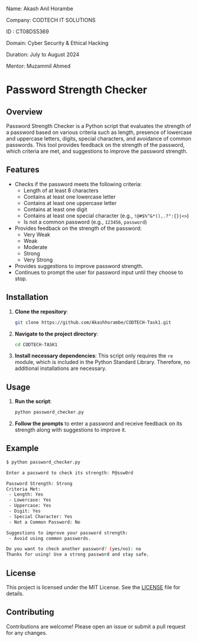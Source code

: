 Name: Akash Anil Horambe

Company: CODTECH IT SOLUTIONS

ID : CT08DS5369

Domain: Cyber Security & Ethical Hacking

Duration: July to August 2024

Mentor: Muzammil Ahmed



# Password Strength Checker

## Overview

Password Strength Checker is a Python script that evaluates the strength of a password based on various criteria such as length, presence of lowercase and uppercase letters, digits, special characters, and avoidance of common passwords. This tool provides feedback on the strength of the password, which criteria are met, and suggestions to improve the password strength.

## Features

- Checks if the password meets the following criteria:
  - Length of at least 8 characters
  - Contains at least one lowercase letter
  - Contains at least one uppercase letter
  - Contains at least one digit
  - Contains at least one special character (e.g., `!@#$%^&*(),.?":{}|<>`)
  - Is not a common password (e.g., `123456`, `password`)
- Provides feedback on the strength of the password:
  - Very Weak
  - Weak
  - Moderate
  - Strong
  - Very Strong
- Provides suggestions to improve password strength.
- Continues to prompt the user for password input until they choose to stop.

## Installation

1. **Clone the repository**:
   ```sh
   git clone https://github.com/Akashhorambe/CODTECH-Task1.git
   ```

2. **Navigate to the project directory**:
   ```sh
   cd CODTECH-TASK1
   ```

3. **Install necessary dependencies**:
   This script only requires the `re` module, which is included in the Python Standard Library. Therefore, no additional installations are necessary.

## Usage

1. **Run the script**:
   ```sh
   python password_checker.py
   ```

2. **Follow the prompts** to enter a password and receive feedback on its strength along with suggestions to improve it.

## Example

```sh
$ python password_checker.py

Enter a password to check its strength: P@ssw0rd

Password Strength: Strong
Criteria Met:
 - Length: Yes
 - Lowercase: Yes
 - Uppercase: Yes
 - Digit: Yes
 - Special Character: Yes
 - Not a Common Password: No

Suggestions to improve your password strength:
 - Avoid using common passwords.

Do you want to check another password? (yes/no): no
Thanks for using! Use a strong password and stay safe.
```



## License

This project is licensed under the MIT License. See the [LICENSE](LICENSE) file for details.

## Contributing

Contributions are welcome! Please open an issue or submit a pull request for any changes.
